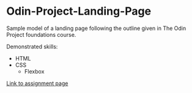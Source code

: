 # Odin-Project-Landing-Page
Sample model of a landing page following the outline given in The Odin Project foundations course.

Demonstrated skills:

* HTML
* CSS
  * Flexbox

[Link to assignment page](https://www.theodinproject.com/lessons/foundations-landing-page)
